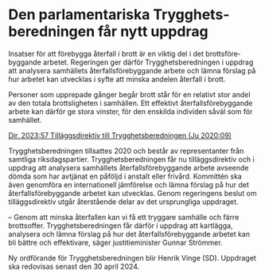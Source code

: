 # Den parlamentariska Trygghets­beredningen får nytt uppdrag

Insatser för att förebygga återfall i brott är en viktig del i det brotts­före­byggande arbetet. Regeringen ger därför Trygg­hets­bered­ningen i uppdrag att analysera sam­hällets åter­fallsföre­byggande arbete och lämna förslag på hur arbetet kan utvecklas i syfte att minska andelen återfall i brott.

Personer som upp­repade gånger begår brott står för en relativt stor andel av den totala brotts­lig­heten i sam­hällen. Ett effektivt återfalls­före­byggande arbete kan därför ge stora vinster, för den enskilda individen såväl som för sam­hället.

[Dir. 2023:57 Tilläggs­direktiv till Trygg­hets­bered­ningen (Ju 2020:09)](/rattsliga-dokument/kommittedirektiv/2023/04/dir.-202357 "Dir. 2023:57")

Trygghets­beredningen tillsattes 2020 och består av represen­tanter från samtliga riksdags­partier. Trygghets­beredningen får nu tilläggs­direktiv och i uppdrag att analysera sam­hällets åter­falls­före­byggande arbete avseende dömda som har avtjänat en påföljd i anstalt eller frivård. Kommittén ska även genom­föra en inter­nationell jäm­förelse och lämna förslag på hur det återfalls­före­byggande arbetet kan utvecklas. Genom regeringens beslut om tilläggs­direktiv utgår återstående delar av det ursprung­liga uppdraget.

– Genom att minska åter­fallen kan vi få ett tryggare samhälle och färre brotts­offer. Trygghets­beredningen får därför i uppdrag att kart­lägga, analysera och lämna förslag på hur det åter­falls­förebyg­gande arbetet kan bli bättre och effekti­vare, säger justitie­minister Gunnar Strömmer.

Ny ordförande för Trygg­hets­beredningen blir Henrik Vinge (SD). Uppdraget ska redovisas senast den 30 april 2024.
